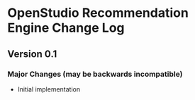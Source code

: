 OpenStudio Recommendation Engine Change Log
==================================

Version 0.1
-------------

### Major Changes (may be backwards incompatible)

* Initial implementation
